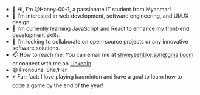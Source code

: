 - 👋 Hi, I’m @Honey-00-1, a passionate IT student from Myanmar!
- 👀 I’m interested in web development, software engineering, and UI/UX design.
- 🌱 I’m currently learning JavaScript and React to enhance my front-end development skills.
- 💞️ I’m looking to collaborate on open-source projects or any innovative software solutions.
- 📫 How to reach me: You can email me at shweyeehtike.syh@gmail.com or connect with me on [LinkedIn](https://www.linkedin.com/in/shwe-yee-htike-278019305).
- 😄 Pronouns: She/Her
- ⚡ Fun fact: I love playing badminton and have a goal to learn how to code a game by the end of the year!

<!---
Honey-00-1/Honey-00-1 is a ✨ special ✨ repository because its `README.md` (this file) appears on your GitHub profile.
You can click the Preview link to take a look at your changes.
--->
